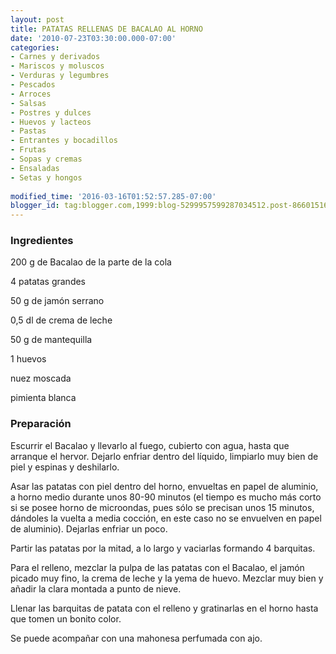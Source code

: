 ```yaml
---
layout: post
title: PATATAS RELLENAS DE BACALAO AL HORNO
date: '2010-07-23T03:30:00.000-07:00'
categories:
- Carnes y derivados
- Mariscos y moluscos
- Verduras y legumbres
- Pescados
- Arroces
- Salsas
- Postres y dulces
- Huevos y lacteos
- Pastas
- Entrantes y bocadillos
- Frutas
- Sopas y cremas
- Ensaladas
- Setas y hongos
 
modified_time: '2016-03-16T01:52:57.285-07:00'
blogger_id: tag:blogger.com,1999:blog-5299957599287034512.post-866015163260824075
---
```


<h3>Ingredientes</h3>

200 g de Bacalao de la parte de la cola

4 patatas grandes

50 g de jamón serrano

0,5 dl de crema de leche

50 g de mantequilla

1 huevos

nuez moscada

pimienta blanca

<h3>Preparación</h3>

Escurrir el Bacalao y llevarlo al fuego, cubierto con agua, hasta que arranque el hervor. Dejarlo enfriar dentro del líquido, limpiarlo muy bien de piel y espinas y deshilarlo.

Asar las patatas con piel dentro del horno, envueltas en papel de aluminio, a horno medio durante unos 80-90 minutos (el tiempo es mucho más corto si se posee horno de microondas, pues sólo se precisan unos 15 minutos, dándoles la vuelta a media cocción, en este caso no se envuelven en papel de aluminio). Dejarlas enfriar un poco.

Partir las patatas por la mitad, a lo largo y vaciarlas formando 4 barquitas.

Para el relleno, mezclar la pulpa de las patatas con el Bacalao, el jamón picado muy fino, la crema de leche y la yema de huevo. Mezclar muy bien y añadir la clara montada a punto de nieve.

Llenar las barquitas de patata con el relleno y gratinarlas en el horno hasta que tomen un bonito color.

Se puede acompañar con una mahonesa perfumada con ajo.

